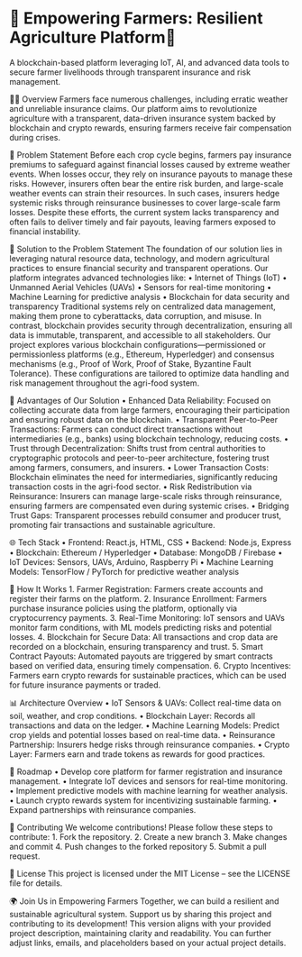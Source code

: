 # 🌾 Empowering Farmers: Resilient Agriculture Platform🚀

A blockchain-based platform leveraging IoT, AI, and advanced data tools to secure farmer livelihoods through transparent insurance and risk management.

🧑‍🌾 Overview
     Farmers face numerous challenges, including erratic weather and unreliable insurance claims. Our platform aims to revolutionize          agriculture with a transparent, data-driven insurance system backed by blockchain and crypto rewards, ensuring farmers receive fair      compensation during crises.
     
🛑 Problem Statement
     Before each crop cycle begins, farmers pay insurance premiums to safeguard against financial losses caused by extreme weather            events. When losses occur, they rely on insurance payouts to manage these risks. However, insurers often bear the entire risk            burden, and large-scale weather events can strain their resources. In such cases, insurers hedge systemic risks through reinsurance      businesses to cover large-scale farm losses.
     Despite these efforts, the current system lacks transparency and often fails to deliver timely and fair payouts, leaving farmers         exposed to financial instability.
    
🌱 Solution to the Problem Statement
     The foundation of our solution lies in leveraging natural resource data, technology, and modern agricultural practices to ensure         financial security and transparent operations. Our platform integrates advanced technologies like:
       	•	Internet of Things (IoT)
       	•	Unmanned Aerial Vehicles (UAVs)
       	•	Sensors for real-time monitoring
       	•	Machine Learning for predictive analysis
       	•	Blockchain for data security and transparency
         Traditional systems rely on centralized data management, making them prone to cyberattacks, data corruption, and misuse. In              contrast, blockchain provides security through decentralization, ensuring all data is immutable, transparent, and accessible to          all stakeholders.
         Our project explores various blockchain configurations—permissioned or permissionless platforms (e.g., Ethereum, Hyperledger)            and consensus mechanisms (e.g., Proof of Work, Proof of Stake, Byzantine Fault Tolerance). These configurations are tailored to          optimize data handling and risk management throughout the agri-food system.

🌾 Advantages of Our Solution
       •	Enhanced Data Reliability: Focused on collecting accurate data from large farmers, encouraging their participation and ensuring          robust data on the blockchain.
       •	Transparent Peer-to-Peer Transactions: Farmers can conduct direct transactions without intermediaries (e.g., banks) using                blockchain technology, reducing costs.
       •	Trust through Decentralization: Shifts trust from central authorities to cryptographic protocols and peer-to-peer architecture,          fostering trust among farmers, consumers, and insurers.
       •	Lower Transaction Costs: Blockchain eliminates the need for intermediaries, significantly reducing transaction costs in the              agri-food sector.
       •	Risk Redistribution via Reinsurance: Insurers can manage large-scale risks through reinsurance, ensuring farmers are                     compensated even during systemic crises.
       •	Bridging Trust Gaps: Transparent processes rebuild consumer and producer trust, promoting fair transactions and sustainable              agriculture.

🌐 Tech Stack
       •	Frontend: React.js, HTML, CSS
       •	Backend: Node.js, Express
       •	Blockchain: Ethereum / Hyperledger
       •	Database: MongoDB / Firebase
       •	IoT Devices: Sensors, UAVs, Arduino, Raspberry Pi
       •	Machine Learning Models: TensorFlow / PyTorch for predictive weather analysis

🚀 How It Works
       1.	Farmer Registration: Farmers create accounts and register their farms on the platform.
       2.	Insurance Enrollment: Farmers purchase insurance policies using the platform, optionally via cryptocurrency payments.
       3.	Real-Time Monitoring: IoT sensors and UAVs monitor farm conditions, with ML models predicting risks and potential losses.
       4.	Blockchain for Secure Data: All transactions and crop data are recorded on a blockchain, ensuring transparency and trust.
       5.	Smart Contract Payouts: Automated payouts are triggered by smart contracts based on verified data, ensuring timely                       compensation.
       6.	Crypto Incentives: Farmers earn crypto rewards for sustainable practices, which can be used for future insurance payments or             traded.

📊 Architecture Overview
        •	IoT Sensors & UAVs: Collect real-time data on soil, weather, and crop conditions.
        •	Blockchain Layer: Records all transactions and data on the ledger.
        •	Machine Learning Models: Predict crop yields and potential losses based on real-time data.
        •	Reinsurance Partnership: Insurers hedge risks through reinsurance companies.
        •	Crypto Layer: Farmers earn and trade tokens as rewards for good practices.

🧭 Roadmap
        •	Develop core platform for farmer registration and insurance management.
        •	Integrate IoT devices and sensors for real-time monitoring.
        •	Implement predictive models with machine learning for weather analysis.
        •	Launch crypto rewards system for incentivizing sustainable farming.
        •	Expand partnerships with reinsurance companies.

🤝 Contributing
        We welcome contributions! Please follow these steps to contribute:
        1.	Fork the repository.
        2.	Create a new branch
        3.	Make changes and commit
        4.	Push changes to the forked repository
        5.	Submit a pull request.

📢 License
        This project is licensed under the MIT License – see the LICENSE file for details.


🌍 Join Us in Empowering Farmers
        Together, we can build a resilient and sustainable agricultural system. Support us by sharing this project and contributing to           its development!
        This version aligns with your provided project description, maintaining clarity and readability. You can further adjust links,           emails, and placeholders based on your actual project details.
